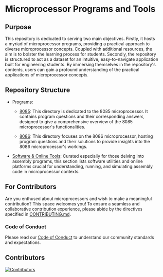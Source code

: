 # Microprocessor Programs and Tools

## Purpose
This repository is dedicated to serving two main objectives. Firstly, it hosts a myriad of microprocessor programs, providing a practical approach to diverse microprocessor concepts. Coupled with additional resources, the aim is to bolster the learning process for students. Secondly, the repository is structured to act as a dataset for an intuitive, easy-to-navigate application built for engineering students. By immersing themselves in the repository's contents, users can gain a profound understanding of the practical applications of microprocessor concepts.

## Repository Structure
- [Programs](./programs/README.md): 
  - [8085](./programs/8085/README.md): This directory is dedicated to the 8085 microprocessor. It contains program questions and their corresponding answers, designed to give a comprehensive overview of the 8085 microprocessor's functionalities.
  
  - [8086](./programs/8086/README.md): This directory focuses on the 8086 microprocessor, hosting program questions and their solutions to provide insights into the 8086 microprocessor's workings.
  
- [Software & Online Tools](./softwares/README.md): Curated especially for those delving into assembly programs, this section lists software utilities and online platforms crucial for understanding, running, and simulating assembly code in microprocessor contexts.

## For Contributors
Are you enthused about microprocessors and wish to make a meaningful contribution? This space welcomes you! To ensure a seamless and collaborative contribution experience, please abide by the directives specified in [CONTRIBUTING.md](./CONTRIBUTING.md).

### Code of Conduct

Please read our [Code of Conduct](CODE_OF_CONDUCT.md) to understand our community standards and expectations.

## Contributors
[![Contributors](https://contrib.rocks/image?repo=computerclubkec/microprocessor)](https://github.com/computerclubkec/microprocessor/graphs/contributors)

